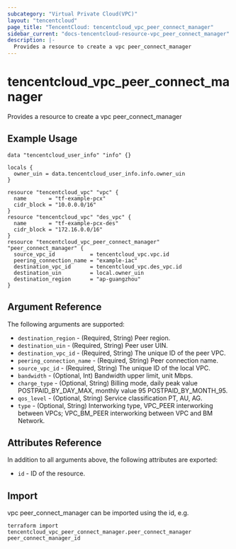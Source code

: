 ```yaml
---
subcategory: "Virtual Private Cloud(VPC)"
layout: "tencentcloud"
page_title: "TencentCloud: tencentcloud_vpc_peer_connect_manager"
sidebar_current: "docs-tencentcloud-resource-vpc_peer_connect_manager"
description: |-
  Provides a resource to create a vpc peer_connect_manager
---
```


# tencentcloud_vpc_peer_connect_manager

Provides a resource to create a vpc peer_connect_manager

## Example Usage

```hcl
data "tencentcloud_user_info" "info" {}

locals {
  owner_uin = data.tencentcloud_user_info.info.owner_uin
}

resource "tencentcloud_vpc" "vpc" {
  name       = "tf-example-pcx"
  cidr_block = "10.0.0.0/16"
}
resource "tencentcloud_vpc" "des_vpc" {
  name       = "tf-example-pcx-des"
  cidr_block = "172.16.0.0/16"
}
resource "tencentcloud_vpc_peer_connect_manager" "peer_connect_manager" {
  source_vpc_id           = tencentcloud_vpc.vpc.id
  peering_connection_name = "example-iac"
  destination_vpc_id      = tencentcloud_vpc.des_vpc.id
  destination_uin         = local.owner_uin
  destination_region      = "ap-guangzhou"
}
```

## Argument Reference

The following arguments are supported:

* `destination_region` - (Required, String) Peer region.
* `destination_uin` - (Required, String) Peer user UIN.
* `destination_vpc_id` - (Required, String) The unique ID of the peer VPC.
* `peering_connection_name` - (Required, String) Peer connection name.
* `source_vpc_id` - (Required, String) The unique ID of the local VPC.
* `bandwidth` - (Optional, Int) Bandwidth upper limit, unit Mbps.
* `charge_type` - (Optional, String) Billing mode, daily peak value POSTPAID_BY_DAY_MAX, monthly value 95 POSTPAID_BY_MONTH_95.
* `qos_level` - (Optional, String) Service classification PT, AU, AG.
* `type` - (Optional, String) Interworking type, VPC_PEER interworking between VPCs; VPC_BM_PEER interworking between VPC and BM Network.

## Attributes Reference

In addition to all arguments above, the following attributes are exported:

* `id` - ID of the resource.



## Import

vpc peer_connect_manager can be imported using the id, e.g.

```
terraform import tencentcloud_vpc_peer_connect_manager.peer_connect_manager peer_connect_manager_id
```

